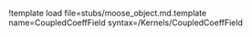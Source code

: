 !template load file=stubs/moose_object.md.template name=CoupledCoeffField syntax=/Kernels/CoupledCoeffField